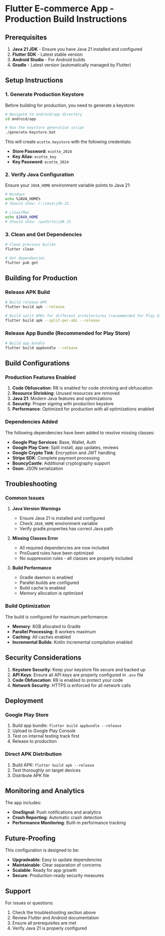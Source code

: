 # Flutter E-commerce App - Production Build Instructions

## Prerequisites

1. **Java 21 JDK** - Ensure you have Java 21 installed and configured
2. **Flutter SDK** - Latest stable version
3. **Android Studio** - For Android builds
4. **Gradle** - Latest version (automatically managed by Flutter)

## Setup Instructions

### 1. Generate Production Keystore

Before building for production, you need to generate a keystore:

```bash
# Navigate to android/app directory
cd android/app

# Run the keystore generation script
./generate-keystore.bat
```

This will create `ecotte.keystore` with the following credentials:
- **Store Password**: `ecotte_2024`
- **Key Alias**: `ecotte_key`
- **Key Password**: `ecotte_2024`

### 2. Verify Java Configuration

Ensure your `JAVA_HOME` environment variable points to Java 21:

```bash
# Windows
echo %JAVA_HOME%
# Should show: C:\Java\jdk-21

# Linux/Mac
echo $JAVA_HOME
# Should show: /path/to/jdk-21
```

### 3. Clean and Get Dependencies

```bash
# Clean previous builds
flutter clean

# Get dependencies
flutter pub get
```

## Building for Production

### Release APK Build

```bash
# Build release APK
flutter build apk --release

# Build split APKs for different architectures (recommended for Play Store)
flutter build apk --split-per-abi --release
```

### Release App Bundle (Recommended for Play Store)

```bash
# Build app bundle
flutter build appbundle --release
```

## Build Configurations

### Production Features Enabled

1. **Code Obfuscation**: R8 is enabled for code shrinking and obfuscation
2. **Resource Shrinking**: Unused resources are removed
3. **Java 21**: Modern Java features and optimizations
4. **Security**: Proper signing with production keystore
5. **Performance**: Optimized for production with all optimizations enabled

### Dependencies Added

The following dependencies have been added to resolve missing classes:

- **Google Play Services**: Base, Wallet, Auth
- **Google Play Core**: Split install, app updates, reviews
- **Google Crypto Tink**: Encryption and JWT handling
- **Stripe SDK**: Complete payment processing
- **BouncyCastle**: Additional cryptography support
- **Gson**: JSON serialization

## Troubleshooting

### Common Issues

1. **Java Version Warnings**
   - Ensure Java 21 is installed and configured
   - Check `JAVA_HOME` environment variable
   - Verify gradle.properties has correct Java path

2. **Missing Classes Error**
   - All required dependencies are now included
   - ProGuard rules have been optimized
   - No suppression rules - all classes are properly included

3. **Build Performance**
   - Gradle daemon is enabled
   - Parallel builds are configured
   - Build cache is enabled
   - Memory allocation is optimized

### Build Optimization

The build is configured for maximum performance:

- **Memory**: 8GB allocated to Gradle
- **Parallel Processing**: 8 workers maximum
- **Caching**: All caches enabled
- **Incremental Builds**: Kotlin incremental compilation enabled

## Security Considerations

1. **Keystore Security**: Keep your keystore file secure and backed up
2. **API Keys**: Ensure all API keys are properly configured in `.env` file
3. **Code Obfuscation**: R8 is enabled to protect your code
4. **Network Security**: HTTPS is enforced for all network calls

## Deployment

### Google Play Store

1. Build app bundle: `flutter build appbundle --release`
2. Upload to Google Play Console
3. Test on internal testing track first
4. Release to production

### Direct APK Distribution

1. Build APK: `flutter build apk --release`
2. Test thoroughly on target devices
3. Distribute APK file

## Monitoring and Analytics

The app includes:
- **OneSignal**: Push notifications and analytics
- **Crash Reporting**: Automatic crash detection
- **Performance Monitoring**: Built-in performance tracking

## Future-Proofing

This configuration is designed to be:
- **Upgradeable**: Easy to update dependencies
- **Maintainable**: Clear separation of concerns
- **Scalable**: Ready for app growth
- **Secure**: Production-ready security measures

## Support

For issues or questions:
1. Check the troubleshooting section above
2. Review Flutter and Android documentation
3. Ensure all prerequisites are met
4. Verify Java 21 is properly configured 